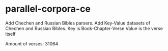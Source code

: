 # parallel-corpora-ce

Add Chechen and Russian Bibles parsers.
Add Key-Value datasets of Chechen and Russian Bibles.
Key is Book-Chapter-Verse
Value is the verse itself

Amount of verses: 31064
